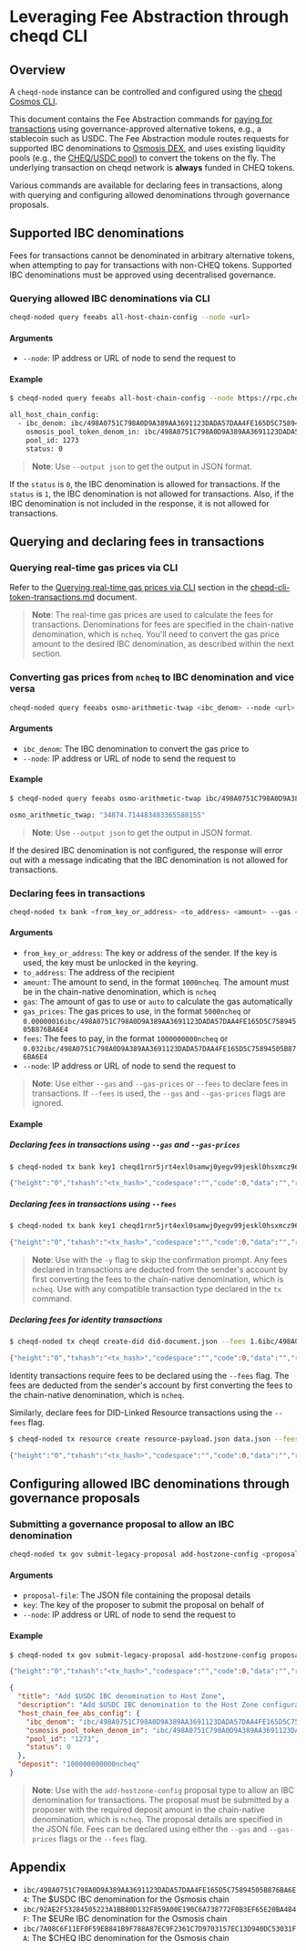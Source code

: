 # Leveraging Fee Abstraction through cheqd CLI

## Overview

A `cheqd-node` instance can be controlled and configured using the [cheqd Cosmos CLI](README.md).

This document contains the Fee Abstraction commands for [paying for transactions](cheqd-cli-token-transactions.md) using governance-approved alternative tokens, e.g., a stablecoin such as USDC. The Fee Abstraction module routes requests for supported IBC denominations to [Osmosis DEX](https://app.osmosis.zone), and uses existing liquidity pools (e.g., the [CHEQ/USDC pool](https://app.osmosis.zone/pool/1273)) to convert the tokens on the fly. The underlying transaction on cheqd network is **always** funded in CHEQ tokens.

Various commands are available for declaring fees in transactions, along with querying and configuring allowed denominations through governance proposals.

## Supported IBC denominations

Fees for transactions cannot be denominated in arbitrary alternative tokens, when attempting to pay for transactions with non-CHEQ tokens. Supported IBC denominations must be approved using decentralised governance.

### Querying allowed IBC denominations via CLI

```bash
cheqd-noded query feeabs all-host-chain-config --node <url>
```

#### Arguments

* `--node`: IP address or URL of node to send the request to

#### Example

```bash
$ cheqd-noded query feeabs all-host-chain-config --node https://rpc.cheqd.network:443

all_host_chain_config:
  - ibc_denom: ibc/498A0751C798A0D9A389AA3691123DADA57DAA4FE165D5C75894505B876BA6E4
    osmosis_pool_token_denom_in: ibc/498A0751C798A0D9A389AA3691123DADA57DAA4FE165D5C75894505B876BA6E4
    pool_id: 1273
    status: 0
```

> **Note**: Use `--output json` to get the output in JSON format.

If the `status` is `0`, the IBC denomination is allowed for transactions. If the `status` is `1`, the IBC denomination is not allowed for transactions. Also, if the IBC denomination is not included in the response, it is not allowed for transactions.

## Querying and declaring fees in transactions

### Querying real-time gas prices via CLI

Refer to the [Querying real-time gas prices via CLI](cheqd-cli-token-transactions.md#querying-real-time-gas-prices-via-cli) section in the [cheqd-cli-token-transactions.md](cheqd-cli-token-transactions.md) document.

> **Note**: The real-time gas prices are used to calculate the fees for transactions. Denominations for fees are specified in the chain-native denomination, which is `ncheq`. You'll need to convert the gas price amount to the desired IBC denomination, as described within the next section.

### Converting gas prices from `ncheq` to IBC denomination and vice versa

```bash
cheqd-noded query feeabs osmo-arithmetic-twap <ibc_denom> --node <url>
```

#### Arguments

* `ibc_denom`: The IBC denomination to convert the gas price to
* `--node`: IP address or URL of node to send the request to

#### Example

```bash
$ cheqd-noded query feeabs osmo-arithmetic-twap ibc/498A0751C798A0D9A389AA3691123DADA57DAA4FE165D5C75894505B876BA6E4 --node https://rpc.cheqd.network:443

osmo_arithmetic_twap: "34874.714483483365588155"
```

> **Note**: Use `--output json` to get the output in JSON format.

If the desired IBC denomination is not configured, the response will error out with a message indicating that the IBC denomination is not allowed for transactions.

### Declaring fees in transactions

```bash
cheqd-noded tx bank <from_key_or_address> <to_address> <amount> --gas <gas> --gas-prices <gas_prices> --fees <fees> --node <url>
```

#### Arguments

* `from_key_or_address`: The key or address of the sender. If the key is used, the key must be unlocked in the keyring.
* `to_address`: The address of the recipient
* `amount`: The amount to send, in the format `1000ncheq`. The amount must be in the chain-native denomination, which is `ncheq`
* `gas`: The amount of gas to use or `auto` to calculate the gas automatically
* `gas_prices`: The gas prices to use, in the format `5000ncheq` or `0.00000016ibc/498A0751C798A0D9A389AA3691123DADA57DAA4FE165D5C75894505B876BA6E4`
* `fees`: The fees to pay, in the format `1000000000ncheq` or `0.032ibc/498A0751C798A0D9A389AA3691123DADA57DAA4FE165D5C75894505B876BA6E4`
* `--node`: IP address or URL of node to send the request to

> **Note**: Use either `--gas` and `--gas-prices` or `--fees` to declare fees in transactions. If `--fees` is used, the `--gas` and `--gas-prices` flags are ignored.

#### Example

##### Declaring fees in transactions using `--gas` and `--gas-prices`

```bash
$ cheqd-noded tx bank key1 cheqd1rnr5jrt4exl0samwj0yegv99jeskl0hsxmcz96 1000000000ncheq --gas auto --gas-prices 0.00000016ibc/498A0751C798A0D9A389AA3691123DADA57DAA4FE165D5C75894505B876BA6E4 --node https://rpc.cheqd.network:443

{"height":"0","txhash":"<tx_hash>","codespace":"","code":0,"data":"","raw_log":"[]","logs":[],"info":"","gas_wanted":"0","gas_used":"0","tx":null,"timestamp":"","events":[]}
```

##### Declaring fees in transactions using `--fees`

```bash
$ cheqd-noded tx bank key1 cheqd1rnr5jrt4exl0samwj0yegv99jeskl0hsxmcz96 1000000000ncheq --fees 0.032ibc/498A0751C798A0D9A389AA3691123DADA57DAA4FE165D5C75894505B876BA6E4 --node https://rpc.cheqd.network:443 -y

{"height":"0","txhash":"<tx_hash>","codespace":"","code":0,"data":"","raw_log":"[]","logs":[],"info":"","gas_wanted":"0","gas_used":"0","tx":null,"timestamp":"","events":[]}
```

> **Note**: Use with the `-y` flag to skip the confirmation prompt. Any fees declared in transactions are deducted from the sender's account by first converting the fees to the chain-native denomination, which is `ncheq`. Use with any compatible transaction type declared in the `tx` command.

##### Declaring fees for identity transactions

```bash
$ cheqd-noded tx cheqd create-did did-document.json --fees 1.6ibc/498A0751C798A0D9A389AA3691123DADA57DAA4FE165D5C75894505B876BA6E4 --node https://rpc.cheqd.network:443 -y

{"height":"0","txhash":"<tx_hash>","codespace":"","code":0,"data":"","raw_log":"[]","logs":[],"info":"","gas_wanted":"0","gas_used":"0","tx":null,"timestamp":"","events":[]}
```

Identity transactions require fees to be declared using the `--fees` flag. The fees are deducted from the sender's account by first converting the fees to the chain-native denomination, which is `ncheq`.

Similarly, declare fees for DID-Linked Resource transactions using the `--fees` flag.

```bash
$ cheqd-noded tx resource create resource-payload.json data.json --fees 0.08ibc/498A0751C798A0D9A389AA3691123DADA57DAA4FE165D5C75894505B876BA6E4 --node https://rpc.cheqd.network:443 -y

{"height":"0","txhash":"<tx_hash>","codespace":"","code":0,"data":"","raw_log":"[]","logs":[],"info":"","gas_wanted":"0","gas_used":"0","tx":null,"timestamp":"","events":[]}
```

## Configuring allowed IBC denominations through governance proposals

### Submitting a governance proposal to allow an IBC denomination

```bash
cheqd-noded tx gov submit-legacy-proposal add-hostzone-config <proposal-file> --from <key> --node <url>
```

#### Arguments

* `proposal-file`: The JSON file containing the proposal details
* `key`: The key of the proposer to submit the proposal on behalf of
* `--node`: IP address or URL of node to send the request to

#### Example

```bash
$ cheqd-noded tx gov submit-legacy-proposal add-hostzone-config proposal.json --from key1 --gas auto --gas-prices 5000ncheq --node https://rpc.cheqd.network:443

{"height":"0","txhash":"<tx_hash>","codespace":"","code":0,"data":"","raw_log":"[]","logs":[],"info":"","gas_wanted":"0","gas_used":"0","tx":null,"timestamp":"","events":[]}
```

```json
{
  "title": "Add $USDC IBC denomination to Host Zone",
  "description": "Add $USDC IBC denomination to the Host Zone configuration",
  "host_chain_fee_abs_config": {
    "ibc_denom": "ibc/498A0751C798A0D9A389AA3691123DADA57DAA4FE165D5C75894505B876BA6E4",
    "osmosis_pool_token_denom_in": "ibc/498A0751C798A0D9A389AA3691123DADA57DAA4FE165D5C75894505B876BA6E4",
    "pool_id": "1273",
    "status": 0
  },
  "deposit": "100000000000ncheq"
}
```

> **Note**: Use with the `add-hostzone-config` proposal type to allow an IBC denomination for transactions. The proposal must be submitted by a proposer with the required deposit amount in the chain-native denomination, which is `ncheq`. The proposal details are specified in the JSON file. Fees can be declared using either the `--gas` and `--gas-prices` flags or the `--fees` flag.

## Appendix

* `ibc/498A0751C798A0D9A389AA3691123DADA57DAA4FE165D5C75894505B876BA6E4`: The $USDC IBC denomination for the Osmosis chain
* `ibc/92AE2F53284505223A1BB80D132F859A00E190C6A738772F0B3EF65E20BA484F`: The $EURe IBC denomination for the Osmosis chain
* `ibc/7A08C6F11EF0F59EB841B9F788A87EC9F2361C7D9703157EC13D940DC53031FA`: The $CHEQ IBC denomination for the Osmosis chain
